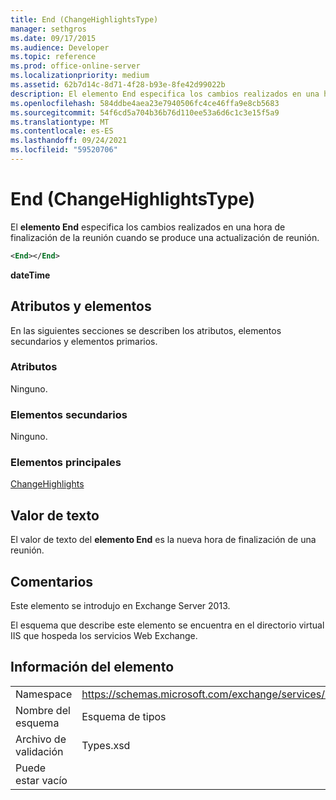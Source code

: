```yaml
---
title: End (ChangeHighlightsType)
manager: sethgros
ms.date: 09/17/2015
ms.audience: Developer
ms.topic: reference
ms.prod: office-online-server
ms.localizationpriority: medium
ms.assetid: 62b7d14c-8d71-4f28-b93e-8fe42d99022b
description: El elemento End especifica los cambios realizados en una hora de finalización de la reunión cuando se produce una actualización de reunión.
ms.openlocfilehash: 584ddbe4aea23e7940506fc4ce46ffa9e8cb5683
ms.sourcegitcommit: 54f6cd5a704b36b76d110ee53a6d6c1c3e15f5a9
ms.translationtype: MT
ms.contentlocale: es-ES
ms.lasthandoff: 09/24/2021
ms.locfileid: "59520706"
---
```

# <a name="end-changehighlightstype"></a>End (ChangeHighlightsType)

El **elemento End** especifica los cambios realizados en una hora de finalización de la reunión cuando se produce una actualización de reunión. 
  
```XML
<End></End>
```

 **dateTime**
## <a name="attributes-and-elements"></a>Atributos y elementos

En las siguientes secciones se describen los atributos, elementos secundarios y elementos primarios.
  
### <a name="attributes"></a>Atributos

Ninguno.
  
### <a name="child-elements"></a>Elementos secundarios

Ninguno.
  
### <a name="parent-elements"></a>Elementos principales

[ChangeHighlights](changehighlights.md)
  
## <a name="text-value"></a>Valor de texto

El valor de texto del **elemento End** es la nueva hora de finalización de una reunión. 
  
## <a name="remarks"></a>Comentarios

Este elemento se introdujo en Exchange Server 2013.
  
El esquema que describe este elemento se encuentra en el directorio virtual IIS que hospeda los servicios Web Exchange.
  
## <a name="element-information"></a>Información del elemento

|||
|:-----|:-----|
|Namespace  <br/> |https://schemas.microsoft.com/exchange/services/2006/types  <br/> |
|Nombre del esquema  <br/> |Esquema de tipos  <br/> |
|Archivo de validación  <br/> |Types.xsd  <br/> |
|Puede estar vacío  <br/> ||
   

